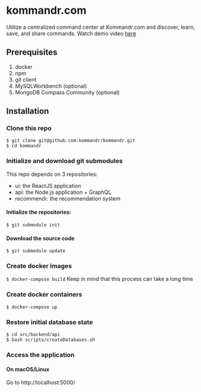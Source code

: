 # kommandr.com

Utilize a centralized command center at Kommandr.com and discover, learn, save, and share commands. Watch demo video [here](https://www.youtube.com/watch?v=TWnx7LMQmI0)

## Prerequisites
1. docker
2. npm
3. git client
4. MySQLWorkbench (optional)
5. MongoDB Compass Community (optional)

## Installation

### Clone this repo
```
$ git clone git@github.com:kommandr/kommandr.git
$ cd kommandr
```

### Initialize and download git submodules
This repo depends on 3 repositories:
- ui: the ReactJS application
- api: the Node.js application + GraphQL
- recommendr: the recommendation system

#### Initialize the repositories:
`$ git submodule init`

#### Download the source code
`$ git submodule update`

### Create docker images
`$ docker-compose build`
Keep in mind that this process can take a long time

### Create docker containers
`$ docker-compose up`

### Restore initial database state
```
$ cd src/backend/api
$ bash scripts/createDatabases.sh
```

### Access the application

#### On macOS/Linux
Go to http://localhost:5000/
